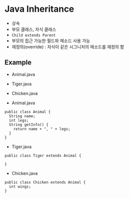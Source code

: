 # Java Inheritance
* 상속
* 부모 클래스, 자식 클래스
* `Child extends Parent`
* 부모의 접근 가능한 필드와 메소드 사용 가능
* 재정의(override) : 자식이 같은 시그니처의 메소드를 재정의 함

## Example
* Animal.java
* Tiger.java
* Chicken.java

* Animal.java
```
public class Animal {
  String name;
  int legs;
  String getInfo() {
    return name + ", " + legs;
  }
}
```

* Tiger.java
```
public class Tiger extends Animal {

}
```

* Chicken.java
```
public class Chicken extends Animal {
  int wings;
}
```
